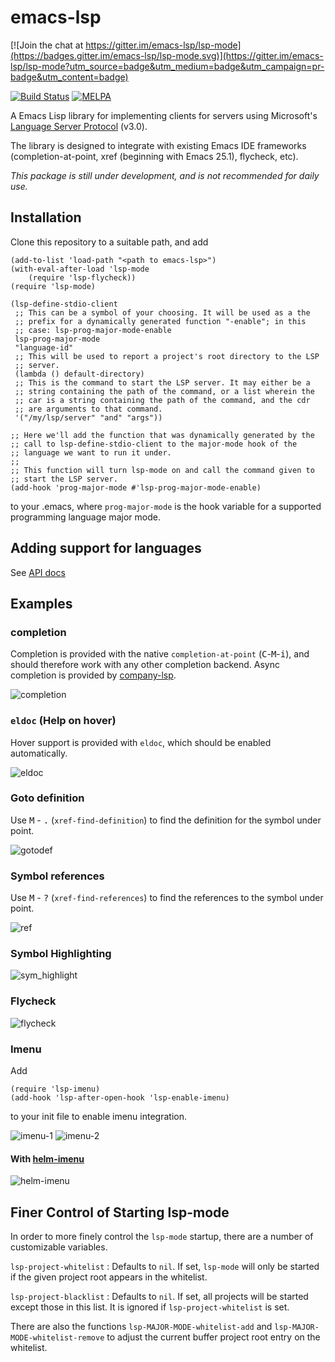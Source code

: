 emacs-lsp
=========

[![Join the chat at https://gitter.im/emacs-lsp/lsp-mode](https://badges.gitter.im/emacs-lsp/lsp-mode.svg)](https://gitter.im/emacs-lsp/lsp-mode?utm_source=badge&utm_medium=badge&utm_campaign=pr-badge&utm_content=badge)

[![Build Status](https://travis-ci.org/emacs-lsp/lsp-mode.svg?branch=master)](https://travis-ci.org/emacs-lsp/lsp-mode)
[![MELPA](http://melpa.org/packages/lsp-mode-badge.svg)](http://melpa.org/#/lsp-mode)

A Emacs Lisp library for implementing clients for servers using Microsoft's
[Language Server Protocol](https://github.com/Microsoft/language-server-protocol/) (v3.0).

The library is designed to integrate with existing Emacs IDE frameworks
(completion-at-point, xref (beginning with Emacs 25.1), flycheck, etc).

*This package is still under development, and is not recommended for daily use.*
## Installation

Clone this repository to a suitable path, and add

```emacs-lisp
(add-to-list 'load-path "<path to emacs-lsp>")
(with-eval-after-load 'lsp-mode
    (require 'lsp-flycheck))
(require 'lsp-mode)

(lsp-define-stdio-client
 ;; This can be a symbol of your choosing. It will be used as a the
 ;; prefix for a dynamically generated function "-enable"; in this
 ;; case: lsp-prog-major-mode-enable
 lsp-prog-major-mode
 "language-id"
 ;; This will be used to report a project's root directory to the LSP
 ;; server.
 (lambda () default-directory)
 ;; This is the command to start the LSP server. It may either be a
 ;; string containing the path of the command, or a list wherein the
 ;; car is a string containing the path of the command, and the cdr
 ;; are arguments to that command.
 '("/my/lsp/server" "and" "args"))

;; Here we'll add the function that was dynamically generated by the
;; call to lsp-define-stdio-client to the major-mode hook of the
;; language we want to run it under.
;;
;; This function will turn lsp-mode on and call the command given to
;; start the LSP server.
(add-hook 'prog-major-mode #'lsp-prog-major-mode-enable)
```
to your .emacs, where `prog-major-mode` is the hook variable for a supported
programming language major mode.

## Adding support for languages
See [API docs](./doc/API.org)

## Examples

### completion
Completion is provided with the native `completion-at-point` (<kbd>C</kbd>-<kbd>M</kbd>-<kbd>i</kbd>),
 and should therefore work with any other completion backend. Async completion is provided by
 [company-lsp](https://github.com/tigersoldier/company-lsp).

![completion](./examples/completion.png)

### `eldoc` (Help on hover)
Hover support is provided with `eldoc`, which should be enabled automatically.

![eldoc](./examples/eldoc.png)

### Goto definition
Use <kbd>M</kbd> - <kbd>.</kbd> (`xref-find-definition`)
to find the definition for the symbol under point.

![gotodef](./examples/goto-def.gif)

### Symbol references
Use <kbd>M</kbd> - <kbd>?</kbd> (`xref-find-references`)
to find the references to the symbol under point.

![ref](./examples/references.png)

### Symbol Highlighting
![sym_highlight](./examples/sym_highlight.gif)

### Flycheck
![flycheck](./examples/flycheck.gif)

### Imenu
Add
```emacs-lisp
(require 'lsp-imenu)
(add-hook 'lsp-after-open-hook 'lsp-enable-imenu)
```
to your init file to enable imenu integration.

![imenu-1](./examples/imenu-1.png)
![imenu-2](./examples/imenu-2.png)

#### With [helm-imenu](https://github.com/emacs-helm/helm)
![helm-imenu](./examples/helm-imenu.gif)


## Finer Control of Starting lsp-mode

In order to more finely control the `lsp-mode` startup, there are a number of
customizable variables.

`lsp-project-whitelist` : Defaults to `nil`. If set, `lsp-mode` will only be
started if the given project root appears in the whitelist.

`lsp-project-blacklist` : Defaults to `nil`. If set, all projects will be
started except those in this list. It is ignored if `lsp-project-whitelist` is
set.

There are also the functions `lsp-MAJOR-MODE-whitelist-add` and
`lsp-MAJOR-MODE-whitelist-remove` to adjust the current buffer project root
entry on the whitelist.

